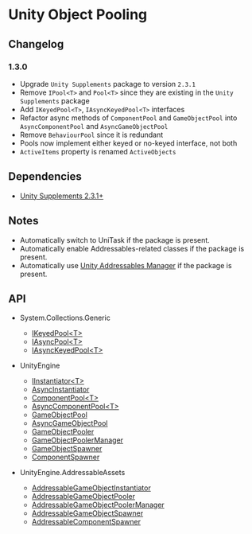 # Unity Object Pooling

## Changelog

### 1.3.0
- Upgrade `Unity Supplements` package to version `2.3.1`
- Remove `IPool<T>` and `Pool<T>` since they are existing in the `Unity Supplements` package
- Add `IKeyedPool<T>`, `IAsyncKeyedPool<T>` interfaces
- Refactor async methods of `ComponentPool` and `GameObjectPool` into `AsyncComponentPool` and `AsyncGameObjectPool`
- Remove `BehaviourPool` since it is redundant
- Pools now implement either keyed or no-keyed interface, not both
- `ActiveItems` property is renamed `ActiveObjects`


## Dependencies

- [Unity Supplements 2.3.1+](https://openupm.com/packages/com.laicasaane.unity-supplements/)

## Notes

- Automatically switch to UniTask if the package is present.
- Automatically enable Addressables-related classes if the package is present.
- Automatically use [Unity Addressables Manager](https://openupm.com/packages/com.laicasaane.unity-addressables-manager/) if the package is present.

## API
- System.Collections.Generic
    - [IKeyedPool\<T>](https://github.com/grashaar/Unity.ObjectPooling/blob/master/System.Collections.Generic/IKeyedPool.cs)
    - [IAsyncPool\<T>](https://github.com/grashaar/Unity.ObjectPooling/blob/master/System.Collections.Generic/IAsyncPool.cs)
    - [IAsyncKeyedPool\<T>](https://github.com/grashaar/Unity.ObjectPooling/blob/master/System.Collections.Generic/IAsyncKeyedPool.cs)

- UnityEngine
    - [IInstantiator\<T>](https://github.com/grashaar/Unity.ObjectPooling/blob/master/UnityEngine/IInstantiator.cs)
    - [AsyncInstantiator](https://github.com/grashaar/Unity.ObjectPooling/blob/master/UnityEngine/AsyncInstantiator.cs)
    - [ComponentPool\<T>](https://github.com/grashaar/Unity.ObjectPooling/blob/master/UnityEngine/ComponentPool.cs)
    - [AsyncComponentPool\<T>](https://github.com/grashaar/Unity.ObjectPooling/blob/master/UnityEngine/AsyncComponentPool.cs)
    - [GameObjectPool](https://github.com/grashaar/Unity.ObjectPooling/blob/master/UnityEngine/GameObjectPool.cs)
    - [AsyncGameObjectPool](https://github.com/grashaar/Unity.ObjectPooling/blob/master/UnityEngine/AsyncGameObjectPool.cs)
    - [GameObjectPooler](https://github.com/grashaar/Unity.ObjectPooling/blob/master/UnityEngine/GameObjectPooler.cs)
    - [GameObjectPoolerManager](https://github.com/grashaar/Unity.ObjectPooling/blob/master/UnityEngine/GameObjectPoolerManager.cs)
    - [GameObjectSpawner](https://github.com/grashaar/Unity.ObjectPooling/blob/master/UnityEngine/GameObjectSpawner.cs)
    - [ComponentSpawner](https://github.com/grashaar/Unity.ObjectPooling/blob/master/UnityEngine/ComponentSpawner.cs)

- UnityEngine.AddressableAssets
    - [AddressableGameObjectInstantiator](https://github.com/grashaar/Unity.ObjectPooling/blob/master/UnityEngine.Addressables/AddressableGameObjectInstantiator.cs)
    - [AddressableGameObjectPooler](https://github.com/grashaar/Unity.ObjectPooling/blob/master/UnityEngine.Addressables/AddressableGameObjectPooler.cs)
    - [AddressableGameObjectPoolerManager](https://github.com/grashaar/Unity.ObjectPooling/blob/master/UnityEngine.Addressables/AddressableGameObjectPoolerManager.cs)
    - [AddressableGameObjectSpawner](https://github.com/grashaar/Unity.ObjectPooling/blob/master/UnityEngine.Addressables/AddressableGameObjectSpawner.cs)
    - [AddressableComponentSpawner](https://github.com/grashaar/Unity.ObjectPooling/blob/master/UnityEngine.Addressables/AddressableComponentSpawner.cs)